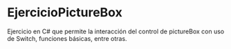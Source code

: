 # EjercicioPictureBox
Ejercicio en C# que permite la interacción del control de pictureBox con uso de Switch, funciones básicas, entre otras.
